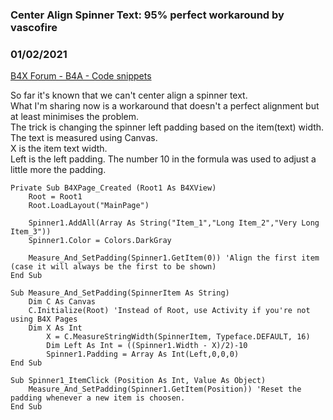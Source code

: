 ### Center Align Spinner Text: 95% perfect workaround by vascofire
### 01/02/2021
[B4X Forum - B4A - Code snippets](https://www.b4x.com/android/forum/threads/126113/)

So far it's known that we can't center align a spinner text.  
What I'm sharing now is a workaround that doesn't a perfect alignment but at least minimises the problem.  
The trick is changing the spinner left padding based on the item(text) width.  
The text is measured using Canvas.  
X is the item text width.  
Left is the left padding. The number 10 in the formula was used to adjust a little more the padding.  
  

```B4X
Private Sub B4XPage_Created (Root1 As B4XView)  
    Root = Root1  
    Root.LoadLayout("MainPage")  
    
    Spinner1.AddAll(Array As String("Item_1","Long Item_2","Very Long Item_3"))  
    Spinner1.Color = Colors.DarkGray  
    
    Measure_And_SetPadding(Spinner1.GetItem(0)) 'Align the first item (case it will always be the first to be shown)  
End Sub  
  
Sub Measure_And_SetPadding(SpinnerItem As String)  
    Dim C As Canvas  
    C.Initialize(Root) 'Instead of Root, use Activity if you're not using B4X Pages  
    Dim X As Int  
        X = C.MeasureStringWidth(SpinnerItem, Typeface.DEFAULT, 16)  
        Dim Left As Int = ((Spinner1.Width - X)/2)-10  
        Spinner1.Padding = Array As Int(Left,0,0,0)  
End Sub  
  
Sub Spinner1_ItemClick (Position As Int, Value As Object)  
    Measure_And_SetPadding(Spinner1.GetItem(Position)) 'Reset the padding whenever a new item is choosen.  
End Sub
```